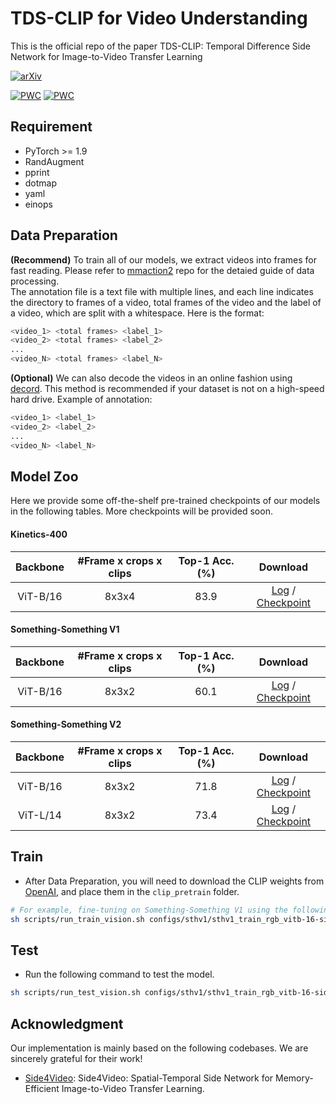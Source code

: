 

# TDS-CLIP for Video Understanding
This is the official repo of the paper TDS-CLIP: Temporal Difference Side Network for Image-to-Video Transfer Learning

[![arXiv](https://img.shields.io/badge/arXiv-2408.10688-blue?logo=arXiv&logoColor=red)](https://arxiv.org/abs/2408.10688)

[![PWC](https://img.shields.io/endpoint.svg?url=https://paperswithcode.com/badge/tds-clip-temporal-difference-side-network-for/action-recognition-in-videos-on-something-1)](https://paperswithcode.com/sota/action-recognition-in-videos-on-something-1?p=tds-clip-temporal-difference-side-network-for)
[![PWC](https://img.shields.io/endpoint.svg?url=https://paperswithcode.com/badge/tds-clip-temporal-difference-side-network-for/action-recognition-in-videos-on-something)](https://paperswithcode.com/sota/action-recognition-in-videos-on-something?p=tds-clip-temporal-difference-side-network-for)


## Requirement
- PyTorch >= 1.9
- RandAugment
- pprint
- dotmap
- yaml
- einops

## Data Preparation
**(Recommend)** To train all of our models, we extract videos into frames for fast reading. Please refer to [mmaction2](https://mmaction2.readthedocs.io/en/latest/user_guides/prepare_dataset.html) repo for the detaied guide of data processing.  
The annotation file is a text file with multiple lines, and each line indicates the directory to frames of a video, total frames of the video and the label of a video, which are split with a whitespace. Here is the format: 
```sh
<video_1> <total frames> <label_1>
<video_2> <total frames> <label_2>
...
<video_N> <total frames> <label_N>
```

**(Optional)** We can also decode the videos in an online fashion using [decord](https://github.com/dmlc/decord). This method is recommended if your dataset is not on a high-speed hard drive. Example of annotation:
```sh
<video_1> <label_1>
<video_2> <label_2>
...
<video_N> <label_N>
```
## Model Zoo

Here we provide some off-the-shelf pre-trained checkpoints of our models in the following tables. More checkpoints will be provided soon.

#### Kinetics-400

| Backbone |#Frame x crops x clips |  Top-1 Acc.(%) | Download |
|:------------:|:-------------------:|:------------------:|:-----------------:|
| ViT-B/16 | 8x3x4 | 83.9 | [Log](https://huggingface.co/BBLY9413/TDS-CLIP/tree/main) / [Checkpoint](https://huggingface.co/BBLY9413/TDS-CLIP/tree/main) |

#### Something-Something V1

| Backbone |#Frame x crops x clips |  Top-1 Acc.(%) | Download |
|:------------:|:-------------------:|:------------------:|:-----------------:|
| ViT-B/16 | 8x3x2 | 60.1 | [Log](https://huggingface.co/BBLY9413/TDS-CLIP/tree/main) / [Checkpoint](https://huggingface.co/BBLY9413/TDS-CLIP/tree/main) |
#### Something-Something V2

| Backbone |#Frame x crops x clips |  Top-1 Acc.(%) | Download |
|:------------:|:-------------------:|:------------------:|:-----------------:|
| ViT-B/16 | 8x3x2 | 71.8 | [Log](https://huggingface.co/BBLY9413/TDS-CLIP/tree/main) / [Checkpoint](https://huggingface.co/BBLY9413/TDS-CLIP/tree/main) |
| ViT-L/14 | 8x3x2 | 73.4 | [Log](https://huggingface.co/BBLY9413/TDS-CLIP/tree/main) / [Checkpoint](https://huggingface.co/BBLY9413/TDS-CLIP/tree/main) |

## Train
- After Data Preparation, you will need to download the CLIP weights from [OpenAI](https://github.com/openai/CLIP?tab=readme-ov-file), and place them in the `clip_pretrain` folder.
```sh
# For example, fine-tuning on Something-Something V1 using the following command:
sh scripts/run_train_vision.sh configs/sthv1/sthv1_train_rgb_vitb-16-side4video.yaml
```

## Test
- Run the following command to test the model.
```sh
sh scripts/run_test_vision.sh configs/sthv1/sthv1_train_rgb_vitb-16-side4video.yaml exp_onehot/ssv1/model_best.pt --test_crops 3 --test_clips 2
```
## Acknowledgment
Our implementation is mainly based on the following codebases. We are sincerely grateful for their work!
- [Side4Video](https://github.com/HJYao00/Side4Video): Side4Video: Spatial-Temporal Side Network for Memory-Efficient Image-to-Video Transfer Learning.
